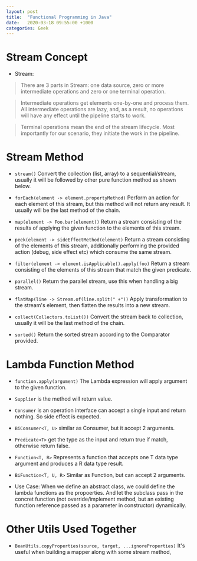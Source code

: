 ```yaml
---
layout: post
title:  "Functional Programming in Java"
date:   2020-03-18 09:55:00 +1000
categories: Geek
---
```


Stream Concept
=================

- Stream:

> There are 3 parts in Stream: one data source, zero or more intermediate operations and zero or one terminal operation.

> Intermediate operations get elements one-by-one and process them. All intermediate operations are lazy, and, as a result, no operations will have any effect until the pipeline starts to work.

>Terminal operations mean the end of the stream lifecycle. Most importantly for our scenario, they initiate the work in the pipeline.

Stream Method
======================

- `stream()` Convert the collection (list, array) to a sequential/stream, usually it will be followed by other pure function method as shown below.

- `forEach(element -> element.propertyMethod)` Perform an action for each element of this stream, but this method will not return any result. It usually will be the last method of the chain.

- `map(element -> Foo.bar(element))`  Return a stream consisting of the results of applying the given function to the elements of this stream.

- `peek(element -> sideEffectMethod(element)` Return a stream consisting of the elements of this stream, additionally performing the provided action (debug, side effect etc) which consume the same stream.

- `filter(element -> element.isApplicable().apply(foo)` Return a stream consisting of the elements of this stream that match the given predicate.

- `parallel()` Return the parallel stream, use this when handling a big stream.

- `flatMap(line -> Stream.of(line.split(" +"))` Apply transformation to the stream's element, then flatten the results into a new stream.

- `collect(Collectors.toList())` Convert the stream back to collection, usually it will be the last method of the chain.

- `sorted()` Return the sorted stream according to the Comparator provided.


Lambda Function Method
=========================

- `function.apply(argument)` The Lambda expression will apply argument to the given function.

- `Supplier` is the method will return value. 

- `Consumer` is an operation interface can accept a single input and return nothing. So side effect is expected.

- `BiConsumer<T, U>` similar as Consumer, but it accept 2 arguments.

- `Predicate<T>` get the type <T> as the input and return true if match, otherwise return false.

- `Function<T, R>` Represents a function that accepts one T data type argument and produces a R data type result.

- `BiFunction<T, U, R>` Similar as Function, but can accept 2 arguments.    

- Use Case: When we define an abstract class, we could define the lambda functions as the propoerties. And let the subclass pass in the concret function 
(not override/implement method, but an existing function reference passed as a parameter in constructor) dynamically.


Other Utils Used Together
=========================

- `BeanUtils.copyProperties(source, target, ...ignoreProperties)` It's useful when building a mapper along with some stream method, 
